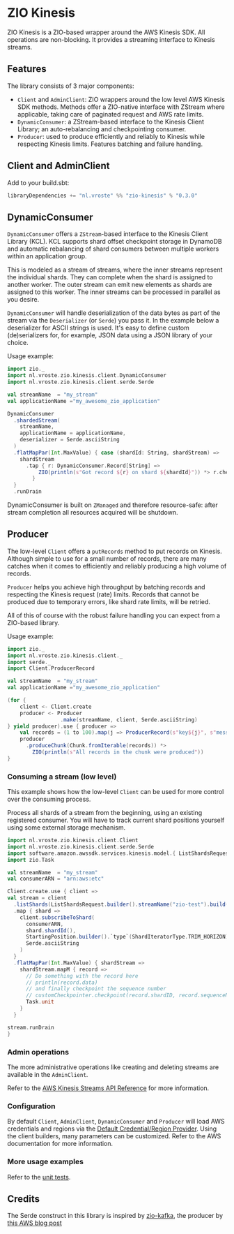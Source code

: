# ZIO Kinesis

ZIO Kinesis is a ZIO-based wrapper around the AWS Kinesis SDK. All operations are non-blocking. It provides a streaming interface to Kinesis streams.


## Features

The library consists of 3 major components:

* `Client` and `AdminClient`: ZIO wrappers around the low level AWS Kinesis SDK methods. Methods offer a ZIO-native interface with ZStream where applicable, taking care of paginated request and AWS rate limits.
* `DynamicConsumer`: a ZStream-based interface to the Kinesis Client Library; an auto-rebalancing and checkpointing consumer.
* `Producer`: used to produce efficiently and reliably to Kinesis while respecting Kinesis limits. Features batching and failure handling.


## Client and AdminClient 

Add to your build.sbt:

```scala
libraryDependencies += "nl.vroste" %% "zio-kinesis" % "0.3.0"
```

## DynamicConsumer
`DynamicConsumer` offers a `ZStream`-based interface to the Kinesis Client Library (KCL). KCL supports shard offset checkpoint storage in DynamoDB and automatic rebalancing of shard consumers between multiple workers within an application group. 

This is modeled as a stream of streams, where the inner streams represent the individual shards. They can complete when the shard is assigned to another worker. The outer stream can emit new elements as shards are assigned to this worker. The inner streams can be processed in parallel as you desire.

`DynamicConsumer` will handle deserialization of the data bytes as part of the stream via the `Deserializer` (or `Serde`) you pass it. In the example below a deserializer for ASCII strings is used. It's easy to define custom (de)serializers for, for example, JSON data using a JSON library of your choice.

Usage example:

```scala
import zio._
import nl.vroste.zio.kinesis.client.DynamicConsumer
import nl.vroste.zio.kinesis.client.serde.Serde

val streamName  = "my_stream"
val applicationName ="my_awesome_zio_application"

DynamicConsumer
  .shardedStream(
    streamName,
    applicationName = applicationName,
    deserializer = Serde.asciiString
  )
  .flatMapPar(Int.MaxValue) { case (shardId: String, shardStream) => 
    shardStream
      .tap { r: DynamicConsumer.Record[String] =>
          ZIO(println(s"Got record ${r} on shard ${shardId}")) *> r.checkpoint
        }
  }
  .runDrain
```

DynamicConsumer is built on `ZManaged` and therefore resource-safe: after stream completion all resources acquired will be shutdown.

## Producer
The low-level `Client` offers a `putRecords` method to put records on Kinesis. Although simple to use for a small number of records, there are many catches when it comes to efficiently and reliably producing a high volume of records. 

`Producer` helps you achieve high throughput by batching records and respecting the Kinesis request (rate) limits. Records that cannot be produced due to temporary errors, like shard rate limits, will be retried.

All of this of course with the robust failure handling you can expect from a ZIO-based library.

Usage example:


```scala
import zio._
import nl.vroste.zio.kinesis.client._
import serde._
import Client.ProducerRecord

val streamName  = "my_stream"
val applicationName ="my_awesome_zio_application"

(for {
    client <- Client.create
    producer <- Producer
                 .make(streamName, client, Serde.asciiString)
} yield producer).use { producer =>
    val records = (1 to 100).map(j => ProducerRecord(s"key${j}", s"message${j}"))
    producer
      .produceChunk(Chunk.fromIterable(records)) *> 
        ZIO(println(s"All records in the chunk were produced"))
}
```

### Consuming a stream (low level)
This example shows how the low-level `Client` can be used for more control over the consuming process. 

Process all shards of a stream from the beginning, using an existing registered consumer. You will have to track current shard positions yourself using some external storage mechanism.

```scala
import nl.vroste.zio.kinesis.client.Client
import nl.vroste.zio.kinesis.client.serde.Serde
import software.amazon.awssdk.services.kinesis.model.{ ListShardsRequest, ShardIteratorType, StartingPosition }
import zio.Task

val streamName  = "my_stream"
val consumerARN = "arn:aws:etc"

Client.create.use { client =>
val stream = client
  .listShards(ListShardsRequest.builder().streamName("zio-test").build())
  .map { shard =>
    client.subscribeToShard(
      consumerARN,
      shard.shardId(),
      StartingPosition.builder().`type`(ShardIteratorType.TRIM_HORIZON).build(),
      Serde.asciiString
    )
  }
  .flatMapPar(Int.MaxValue) { shardStream =>
    shardStream.mapM { record =>
      // Do something with the record here
      // println(record.data)
      // and finally checkpoint the sequence number
      // customCheckpointer.checkpoint(record.shardID, record.sequenceNumber)
      Task.unit
    }
  }

stream.runDrain
}
```

### Admin operations
The more administrative operations like creating and deleting streams are available in the `AdminClient`.

Refer to the [AWS Kinesis Streams API Reference](https://docs.aws.amazon.com/kinesis/latest/APIReference/Welcome.html) for more information.

### Configuration
By default `Client`, `AdminClient`, `DynamicConsumer` and `Producer` will load AWS credentials and regions via the [Default Credential/Region Provider](https://docs.aws.amazon.com/sdk-for-java/v1/developer-guide/credentials.html). Using the client builders, many parameters can be customized. Refer to the AWS documentation for more information.

### More usage examples

Refer to the [unit tests](src/test/scala/nl/vroste/zio/kinesis/client).

## Credits

The Serde construct in this library is inspired by [zio-kafka](https://github.com/zio/zio-kafka), the producer by [this AWS blog post](https://aws.amazon.com/blogs/big-data/implementing-efficient-and-reliable-producers-with-the-amazon-kinesis-producer-library/)


